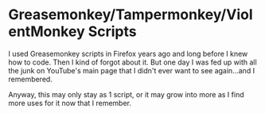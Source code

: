 # Greasemonkey/Tampermonkey/ViolentMonkey Scripts

I used Greasemonkey scripts in Firefox years ago and long before I knew how to code. Then I kind of forgot about it. But one day I was fed up with all the junk on YouTube's main page that I didn't ever want to see again...and I remembered.

Anyway, this may only stay as 1 script, or it may grow into more as I find more uses for it now that I remember. 
